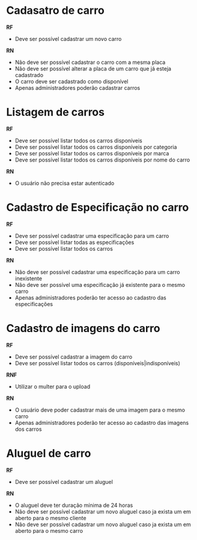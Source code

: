# Cadasatro de carro

**RF**
- Deve ser possível cadastrar um novo carro

**RN**
- Não deve ser possível cadastrar o carro com a mesma placa
- Não deve ser possível alterar a placa de um carro que já esteja cadastrado
- O carro deve ser cadastrado como disponível
- Apenas administradores poderão cadastrar carros

# Listagem de carros

**RF**
- Deve ser possível listar todos os carros disponíveis
- Deve ser possível listar todos os carros disponíveis por categoria
- Deve ser possível listar todos os carros disponíveis por marca
- Deve ser possível listar todos os carros disponíveis por nome do carro

**RN**
- O usuário não precisa estar autenticado


# Cadastro de Especificação no carro

**RF**
- Deve ser possível cadastrar uma especificação para um carro
- Deve ser possível listar todas as especificações
- Deve ser possível listar todos os carros

**RN**
- Não deve ser possível cadastrar uma especificação para um carro inexistente
- Não deve ser possível uma especificação já existente para o mesmo carro
- Apenas administradores poderão ter acesso ao cadastro das especificações

# Cadastro de imagens do carro

**RF**
- Deve ser possível cadastrar a imagem do carro
- Deve ser possível listar todos os carros (disponíveis|indisponíveis)

**RNF**
- Utilizar o multer para o upload

**RN**
- O usuário deve poder cadastrar mais de uma imagem para o mesmo carro
- Apenas administradores poderão ter acesso ao cadastro das imagens dos carros

# Aluguel de carro

**RF**
- Deve ser possível cadastrar um aluguel

**RN**
- O aluguel deve ter duração mínima de 24 horas
- Não deve ser possível cadastrar um novo aluguel caso ja exista um em aberto para o mesmo cliente
- Não deve ser possível cadastrar um novo aluguel caso ja exista um em aberto para o mesmo carro